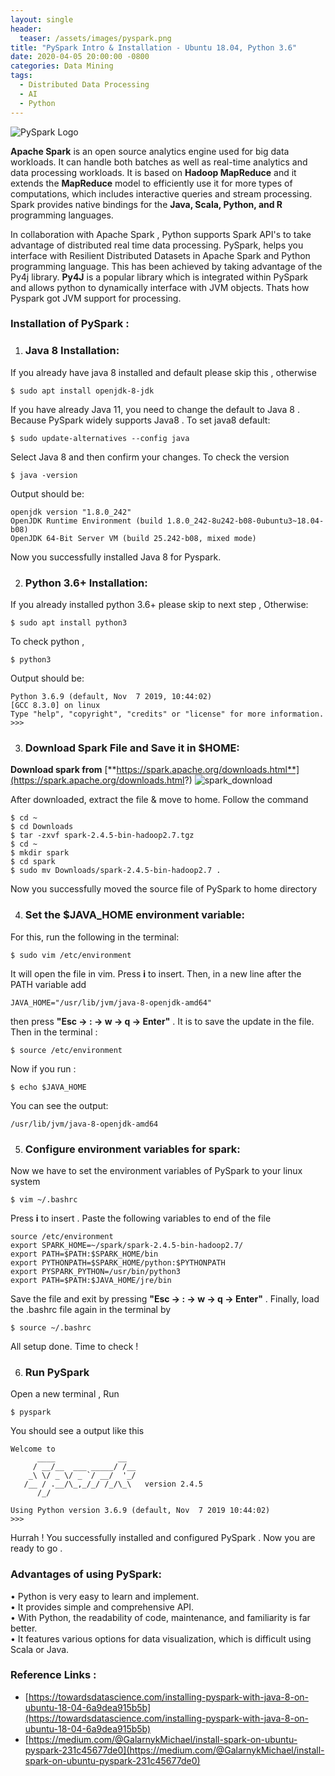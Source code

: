 ```yaml
---
layout: single
header:
  teaser: /assets/images/pyspark.png
title: "PySpark Intro & Installation - Ubuntu 18.04, Python 3.6"
date: 2020-04-05 20:00:00 -0800
categories: Data Mining
tags:
  - Distributed Data Processing
  - AI
  - Python
---
```


![PySpark Logo](https://databricks.com/wp-content/uploads/2018/12/PySpark-1024x164.png)

**Apache Spark** is an open source analytics engine used for big data workloads. It can handle both batches as well as real-time analytics and data processing workloads. It is based on **Hadoop MapReduce** and it extends the **MapReduce** model to efficiently use it for more types of computations, which includes interactive queries and stream processing. Spark provides native bindings for the **Java, Scala, Python, and R** programming languages.

In collaboration with Apache Spark , Python supports Spark API's to take advantage of distributed real time data processing. PySpark, helps you interface with Resilient Distributed Datasets  in Apache Spark and Python programming language. This has been achieved by taking advantage of the Py4j library. **Py4J** is a popular library which is integrated within PySpark and allows python to dynamically interface with JVM objects. Thats how Pyspark got JVM support for processing.

### Installation of PySpark :
1) ### Java 8 Installation:
If you already have java 8 installed and default please skip this , otherwise
```
$ sudo apt install openjdk-8-jdk
```
If you have already Java 11, you need to change the default to Java 8 . Because PySpark widely supports Java8 . To set java8 default:
```
$ sudo update-alternatives --config java
```
Select Java 8 and then confirm your changes. To check the version
```
$ java -version
```
Output should be:
```
openjdk version "1.8.0_242"
OpenJDK Runtime Environment (build 1.8.0_242-8u242-b08-0ubuntu3~18.04-b08)
OpenJDK 64-Bit Server VM (build 25.242-b08, mixed mode)
```
Now you successfully installed Java 8 for Pyspark.

2) ### Python 3.6+ Installation:
If you already installed python 3.6+ please skip to next step , Otherwise:
```
$ sudo apt install python3
```
To check python ,
```
$ python3
```
Output should be:
```
Python 3.6.9 (default, Nov  7 2019, 10:44:02)
[GCC 8.3.0] on linux
Type "help", "copyright", "credits" or "license" for more information.
>>>
```
3) ### Download Spark File and Save it in $HOME:
**Download spark from** [**https://spark.apache.org/downloads.html**](https://spark.apache.org/downloads.html?)
![spark_download](https://lh3.googleusercontent.com/4Xnh_WLSIOdmOvC77fVq8z_KnxkrhEcPXkSpADNGx-4R8LLrE9M5iA-zw0q1IzBsMPxyH34ZCMb9 "spark")

After downloaded, extract the file & move to home. Follow the command
```
$ cd ~
$ cd Downloads
$ tar -zxvf spark-2.4.5-bin-hadoop2.7.tgz
$ cd ~
$ mkdir spark
$ cd spark
$ sudo mv Downloads/spark-2.4.5-bin-hadoop2.7 .
```
Now you successfully moved the source file of PySpark to home directory

4) ### Set the $JAVA_HOME environment variable:
For this, run the following in the terminal:
```
$ sudo vim /etc/environment
```
It will open the file in vim. Press **i** to insert.  Then, in a new line after the PATH variable add
```
JAVA_HOME="/usr/lib/jvm/java-8-openjdk-amd64"
```
then press **"Esc -> : -> w -> q -> Enter"** . It is to save the update in the file.
Then in the terminal :
```
$ source /etc/environment
```
Now if you run :
```
$ echo $JAVA_HOME
```
You can see the output:
```
/usr/lib/jvm/java-8-openjdk-amd64
```

5) ### Configure environment variables for spark:
Now we have to set the environment variables of PySpark to your linux system
```
$ vim ~/.bashrc
```
Press **i** to insert . Paste the following variables to end of the file
```
source /etc/environment
export SPARK_HOME=~/spark/spark-2.4.5-bin-hadoop2.7/
export PATH=$PATH:$SPARK_HOME/bin
export PYTHONPATH=$SPARK_HOME/python:$PYTHONPATH
export PYSPARK_PYTHON=/usr/bin/python3
export PATH=$PATH:$JAVA_HOME/jre/bin
```
Save the file and exit by pressing **"Esc -> : -> w -> q -> Enter"** . Finally, load the .bashrc file again in the terminal by
```
$ source ~/.bashrc
```
All setup done. Time to check  !

6) ### Run PySpark
Open a new terminal , Run
```
$ pyspark
```
You should see a output like this
```
Welcome to
      ____              __
     / __/__  ___ _____/ /__
    _\ \/ _ \/ _ `/ __/  '_/
   /__ / .__/\_,_/_/ /_/\_\   version 2.4.5
      /_/

Using Python version 3.6.9 (default, Nov  7 2019 10:44:02)
>>>
```

Hurrah ! You successfully installed and configured PySpark . Now you are ready to go .

### Advantages of using PySpark:
• Python is very easy to learn and implement.  
• It provides simple and comprehensive API.  
• With Python, the readability of code, maintenance, and familiarity is far better.  
• It features various options for data visualization, which is difficult using Scala or Java.

### Reference Links :
* [https://towardsdatascience.com/installing-pyspark-with-java-8-on-ubuntu-18-04-6a9dea915b5b](https://towardsdatascience.com/installing-pyspark-with-java-8-on-ubuntu-18-04-6a9dea915b5b)
* [https://medium.com/@GalarnykMichael/install-spark-on-ubuntu-pyspark-231c45677de0](https://medium.com/@GalarnykMichael/install-spark-on-ubuntu-pyspark-231c45677de0)
